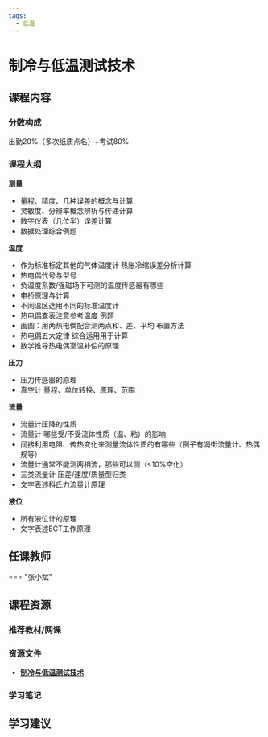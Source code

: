 ```yaml
---
tags:
  - 低温
---
```


# 制冷与低温测试技术

## 课程内容

### 分数构成

出勤20%（多次纸质点名）+考试80%

### 课程大纲

**测量**
- 量程、精度、几种误差的概念与计算
- 灵敏度、分辨率概念辨析与传递计算
- 数字仪表（几位半）误差计算
- 数据处理综合例题

**温度**
- 作为标准标定其他的气体温度计 热胀冷缩误差分析计算
- 热电偶代号与型号
- 负温度系数/强磁场下可测的温度传感器有哪些
- 电桥原理与计算
- 不同温区选用不同的标准温度计
- 热电偶查表注意参考温度 例题
- 画图：用两热电偶配合测两点和、差、平均 布置方法
- 热电偶五大定律 综合运用用于计算
- 数学推导热电偶室温补偿的原理

**压力**
- 压力传感器的原理
- 真空计 量程、单位转换、原理、范围

**流量**
- 流量计压降的性质
- 流量计 哪些受/不受流体性质（温、粘）的影响
- 间接利用电阻、传热变化来测量流体性质的有哪些（例子有涡街流量计、热偶规等）
- 流量计通常不能测两相流，那些可以测（<10%空化）
- 三类流量计 压差/速度/质量型归类
- 文字表述科氏力流量计原理

**液位**
- 所有液位计的原理
- 文字表述ECT工作原理


## 任课教师

=== "张小斌"

## 课程资源

### 推荐教材/网课

### 资源文件

- [**制冷与低温测试技术**](https://pan.baidu.com/s/1cM1cQuzUcLEG7jY13rBoRg?pwd=zbc8) 

### 学习笔记

## 学习建议








